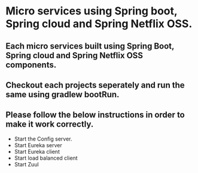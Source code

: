 # Micro services using Spring boot, Spring cloud and Spring Netflix OSS.

## Each micro services built using Spring Boot, Spring cloud and Spring Netflix OSS components. 

## Checkout each projects seperately and run the same using gradlew bootRun.

## Please follow the below instructions in order to make it work correctly.
* Start the Config server.
* Start Eureka server
* Start Eureka client
* Start load balanced client
* Start Zuul 


 


